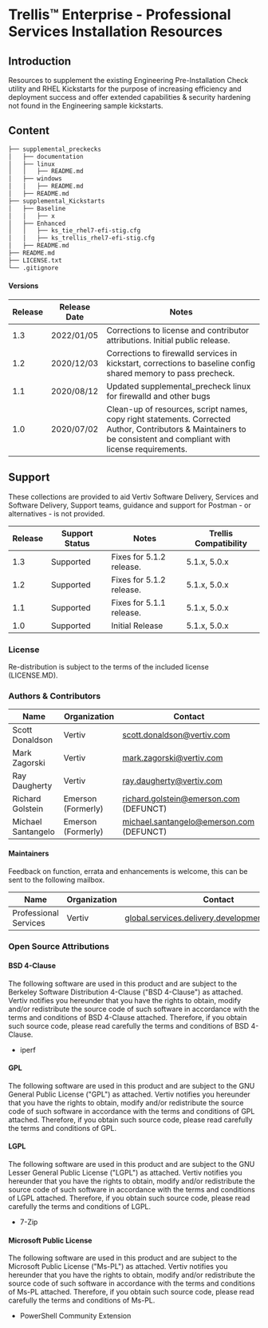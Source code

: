 # Trellis™ Enterprise - Professional Services Installation Resources

## Introduction

Resources to supplement the existing Engineering Pre-Installation Check utility and RHEL Kickstarts for the purpose of increasing efficiency and deployment success and offer extended capabilities & security hardening not found in the Engineering sample kickstarts.

## Content

```bash
├── supplemental_preckecks
│   ├── documentation
│   ├── linux
│   │   ├── README.md
│   ├── windows
│   │   ├── README.md
│   ├── README.md
├── supplemental_Kickstarts
│   ├── Baseline
│   │   ├── x
│   ├── Enhanced
│   │   ├── ks_tie_rhel7-efi-stig.cfg
│   │   ├── ks_trellis_rhel7-efi-stig.cfg
│   ├── README.md
├── README.md
├── LICENSE.txt
└── .gitignore
```

#### Versions
| Release   | Release Date      | Notes                                                           |
|-----------|-------------------|-----------------------------------------------------------------|
| 1.3		| 2022/01/05		| Corrections to license and contributor attributions. Initial public release. |
| 1.2		| 2020/12/03		| Corrections to firewalld services in kickstart, corrections to baseline config shared memory to pass precheck. |
| 1.1		| 2020/08/12		| Updated supplemental_precheck linux for firewalld and other bugs |
| 1.0		| 2020/07/02		| Clean-up of resources, script names, copy right statements. Corrected Author, Contributors & Maintainers to be consistent and compliant with license requirements. |

## Support
These collections are provided to aid Vertiv Software Delivery, Services and
Software Delivery, Support teams, guidance and support for Postman - or
alternatives - is not provided.

| Release   | Support Status     | Notes                           | Trellis Compatibility |
|-----------|--------------------|---------------------------------|-----------------------|
| 1.3 			| Supported          | Fixes for 5.1.2 release.              | 5.1.x, 5.0.x          |
| 1.2 			| Supported          | Fixes for 5.1.2 release.              | 5.1.x, 5.0.x          |
| 1.1 			| Supported          | Fixes for 5.1.1 release.              | 5.1.x, 5.0.x          |
| 1.0 			| Supported          | Initial Release                 | 5.1.x, 5.0.x          |

### License

Re-distribution is subject to the terms of the included license (LICENSE.MD).

### Authors & Contributors

| Name                | Organization        | Contact                                             |
|---------------------|---------------------|-----------------------------------------------------|
| Scott Donaldson     | Vertiv              | scott.donaldson@vertiv.com                          |
| Mark Zagorski       | Vertiv              | mark.zagorski@vertiv.com                            |
| Ray Daugherty       | Vertiv              | ray.daugherty@vertiv.com                            |
| Richard Golstein    | Emerson (Formerly)  | richard.golstein@emerson.com (DEFUNCT)              |
| Michael Santangelo  | Emerson (Formerly)  | michael.santangelo@emerson.com (DEFUNCT)            |

#### Maintainers
Feedback on function, errata and enhancements is welcome, this can be sent to the
following mailbox.

| Name                      | Organization      | Contact                                                          |
|---------------------------|-------------------|------------------------------------------------------------------|
| Professional Services     | Vertiv            | global.services.delivery.development@vertiv.com                  |

### Open Source Attributions

#### BSD 4-Clause
The following software are used in this product and are subject to the Berkeley Software Distribution 4-Clause ("BSD 4-Clause") as attached.
Vertiv notifies you hereunder that you have the rights to obtain, modify and/or redistribute the source code of such software in
accordance with the terms and conditions of BSD 4-Clause attached. Therefore, if you obtain such source code, please read carefully the terms and conditions
of BSD 4-Clause.

- iperf

#### GPL

The following software are used in this product and are subject to the GNU General Public License ("GPL") as attached.
Vertiv notifies you hereunder that you have the rights to obtain, modify and/or redistribute the source code of such software in
accordance with the terms and conditions of GPL attached. Therefore, if you obtain such source code, please read carefully the terms and conditions
of GPL.

#### LGPL

The following software are used in this product and are subject to the GNU Lesser General Public License ("LGPL") as attached.
Vertiv notifies you hereunder that you have the rights to obtain, modify and/or redistribute the source code of such software in
accordance with the terms and conditions of LGPL attached. Therefore, if you obtain such source code, please read carefully the terms and conditions
of LGPL.

- 7-Zip

#### Microsoft Public License
The following software are used in this product and are subject to the Microsoft Public License ("Ms-PL") as attached.
Vertiv notifies you hereunder that you have the rights to obtain, modify and/or redistribute the source code of such software in
accordance with the terms and conditions of Ms-PL attached. Therefore, if you obtain such source code, please read carefully the terms and
conditions of Ms-PL.

- PowerShell Community Extension
